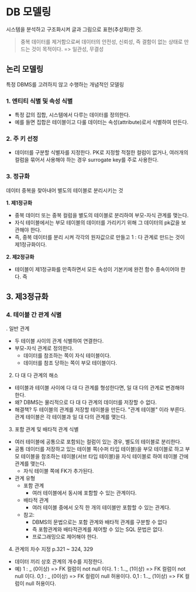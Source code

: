 # DB 모델링
시스템을 분석하고 구조화시켜 글과 그림으로 표현(추상화)한 것.

> 중복 데이터를 제거함으로써 데이터의 안전성, 신뢰성, 즉 결함이 없는 상태로 만드는 것이 목적이다. => 일관성, 무결성

## 논리 모델링
특정 DBMS를 고려하지 않고 수행하는 개념적인 모델링

### 1. 엔티티 식별 및 속성 식별
- 특정 값의 집합, 시스템에서 다루는 데이터를 정의한다. 
- 예를 들면 집합은 테이블이고 다룰 데이터는 속성(attribute)로서 식별하여 만든다.

### 2. 주 키 선정
- 데이터를 구분할 식별자를 지정한다. PK로 지정할 적절한 컬럼이 없거나, 여러개의 컬럼을 묶어서 사용해야 하는 경우 surrogate key를 주로 사용한다. 

### 3. 정규화
데이터 중복을 찾아내어 별도의 테이블로 분리시키는 것

**1. 제1정규화**
- 중복 데이터 또는 중복 컬럼을 별도의 테이블로 분리하여 부모-자식 관계를 맺는다. 
- 자식 테이블에서는 부모 테이블의 데이터를 가리키기 위해 그 데이터의 pk값을 보관해야 한다. 
- 즉, 중복 데이터를 분리 시켜 각각의 원자값으로 만들고 1 : 다 관계로 만드는 것이 제1정규화이다. 

**2. 제2정규화**
- 테이블이 제1정규화를 만족하면서 모든 속성이 기본키에 완전 함수 종속이어야 한다. 즉 

**3. 제3정규화**
- 

### 4. 테이블 간 관계 식별
. 일반 관계

- 두 테이블 사이의 관계 식별하여 연결한다.
- 부모-자식 관계로 정의한다.
  - 데이터를 참조하는 쪽이 자식 테이블이다.
  - 데이터를 참조 당하는 쪽이 부모 테이블이다.

2. 다 대 다 관계의 해소

- 테이블과 테이블 사이에 다 대 다 관계를 형성한다면,
  일 대 다의 관계로 변경해야 한다.
- 왜? DBMS는 물리적으로 다 대 다 관계의 데이터를 저장할 수 없다.
- 해결책?
  두 테이블의 관계를 저장할 테이블을 만든다.
  "관계 테이블" 이라 부른다.
  관계 테이블은 각 테이블과 일 대 다의 관계를 맺는다.

3. 포함 관계 및 배타적 관계 식별

- 여러 테이블에 공통으로 포함되는 컬럼이 있는 경우, 별도의 테이블로 분리한다.
- 공통 데이터를 저장하고 있는 테이블 쪽(수퍼 타입 테이블)을 부모 테이블로 하고
  부모 테이블을 참조하는 테이블(서브 타입 테이블)을 자식 테이블로 하여 테이블 간에 관계를 맺는다.
  - 자식 테이블 쪽에 FK가 추가된다.
- 관계 유형
  - 포함 관계
    - 여러 테이블에서 동시에 포함할 수 있는 관계이다.
  - 배타적 관계
    - 여러 테이블 중에서 오직 한 개의 테이블만 포함할 수 있는 관계다.
  - 참고:
    - DBMS의 문법으로는 포함 관계와 배타적 관계를 구분할 수 없다
    - 즉 포함관계와 배타적관계를 제어할 수 있는 SQL 문법은 없다.
    - 프로그래밍으로 제어해야 한다.

4. 관계의 차수 지정 p.321 ~ 324, 329

- 데이터 끼리 상호 관계의 개수를 지정한다.
- 예)
  1 : _ (0이상) => FK 컬럼이 not null 이다.
  1 : 1.._ (1이상) => FK 컬럼이 not null 이다.
  0,1 : _ (0이상) => FK 컬럼이 null 허용이다.
  0,1 : 1.._ (1이상) => FK 컬럼이 null 허용이다.
